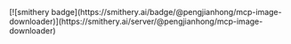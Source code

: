 <readme>
[![smithery badge](https://smithery.ai/badge/@pengjianhong/mcp-image-downloader)](https://smithery.ai/server/@pengjianhong/mcp-image-downloader)
</readme>